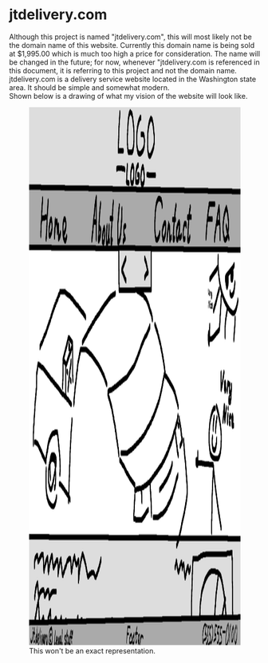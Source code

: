 # jtdelivery.com
<p>
	Although this project is named "jtdelivery.com", this will most likely not be the domain name of this website. Currently this domain name is being sold at $1,995.00 which is much too high a price for consideration. The name will be changed in the future; for now, whenever "jtdelivery.com is referenced in this document, it is referring to this project and not the domain name.
	<br>
	jtdelivery.com is a delivery service website located in the Washington state area. It should be simple and somewhat modern.
	<br>
	Shown below is a drawing of what my vision of the website will look like.
</p>
<figure>
	<img src="website-rough-draft.png" alt="A badly drawn picture of a simple but somewhat modern home web page" width="1920" height="1080">
	<figcaption>This won't be an exact representation.</figcaption>
</figure>
